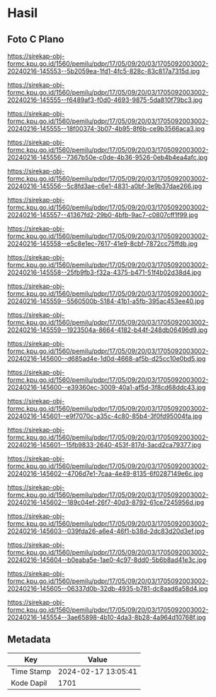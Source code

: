 # Hasil

## Foto C Plano

https://sirekap-obj-formc.kpu.go.id/1560/pemilu/pdpr/17/05/09/20/03/1705092003002-20240216-145553--5b2059ea-1fd1-4fc5-828c-83c817a7315d.jpg

https://sirekap-obj-formc.kpu.go.id/1560/pemilu/pdpr/17/05/09/20/03/1705092003002-20240216-145555--f6489af3-f0d0-4693-9875-5da810f79bc3.jpg

https://sirekap-obj-formc.kpu.go.id/1560/pemilu/pdpr/17/05/09/20/03/1705092003002-20240216-145555--18f00374-3b07-4b95-8f6b-ce9b3566aca3.jpg

https://sirekap-obj-formc.kpu.go.id/1560/pemilu/pdpr/17/05/09/20/03/1705092003002-20240216-145556--7367b50e-c0de-4b36-9526-0eb4b4ea4afc.jpg

https://sirekap-obj-formc.kpu.go.id/1560/pemilu/pdpr/17/05/09/20/03/1705092003002-20240216-145556--5c8fd3ae-c6e1-4831-a0bf-3e9b37dae266.jpg

https://sirekap-obj-formc.kpu.go.id/1560/pemilu/pdpr/17/05/09/20/03/1705092003002-20240216-145557--41367fd2-29b0-4bfb-9ac7-c0807cff1f99.jpg

https://sirekap-obj-formc.kpu.go.id/1560/pemilu/pdpr/17/05/09/20/03/1705092003002-20240216-145558--e5c8e1ec-7617-41e9-8cbf-7872cc75ffdb.jpg

https://sirekap-obj-formc.kpu.go.id/1560/pemilu/pdpr/17/05/09/20/03/1705092003002-20240216-145558--25fb9fb3-f32a-4375-b471-51f4b02d38d4.jpg

https://sirekap-obj-formc.kpu.go.id/1560/pemilu/pdpr/17/05/09/20/03/1705092003002-20240216-145559--5560500b-5184-41b1-a5fb-395ac453ee40.jpg

https://sirekap-obj-formc.kpu.go.id/1560/pemilu/pdpr/17/05/09/20/03/1705092003002-20240216-145559--1923504a-8664-4182-b44f-248db06496d9.jpg

https://sirekap-obj-formc.kpu.go.id/1560/pemilu/pdpr/17/05/09/20/03/1705092003002-20240216-145600--d685ad4e-1d0d-4668-af5b-d25cc10e0bd5.jpg

https://sirekap-obj-formc.kpu.go.id/1560/pemilu/pdpr/17/05/09/20/03/1705092003002-20240216-145600--e39360ec-3009-40a1-af5d-3f8cd68ddc43.jpg

https://sirekap-obj-formc.kpu.go.id/1560/pemilu/pdpr/17/05/09/20/03/1705092003002-20240216-145601--e9f7070c-a35c-4c80-85b4-3f0fd95004fa.jpg

https://sirekap-obj-formc.kpu.go.id/1560/pemilu/pdpr/17/05/09/20/03/1705092003002-20240216-145601--15fb9833-2640-453f-817d-3acd2ca79377.jpg

https://sirekap-obj-formc.kpu.go.id/1560/pemilu/pdpr/17/05/09/20/03/1705092003002-20240216-145602--4706d7e1-7caa-4e49-8135-6f0287149e6c.jpg

https://sirekap-obj-formc.kpu.go.id/1560/pemilu/pdpr/17/05/09/20/03/1705092003002-20240216-145602--189c04ef-26f7-40d3-8792-61ce7245956d.jpg

https://sirekap-obj-formc.kpu.go.id/1560/pemilu/pdpr/17/05/09/20/03/1705092003002-20240216-145603--039fda26-a6e4-46f1-b38d-2dc83d20d3ef.jpg

https://sirekap-obj-formc.kpu.go.id/1560/pemilu/pdpr/17/05/09/20/03/1705092003002-20240216-145604--b0eaba5e-1ae0-4c97-8dd0-5b6b8ad41e3c.jpg

https://sirekap-obj-formc.kpu.go.id/1560/pemilu/pdpr/17/05/09/20/03/1705092003002-20240216-145605--06337d0b-32db-4935-b781-dc8aad6a58d4.jpg

https://sirekap-obj-formc.kpu.go.id/1560/pemilu/pdpr/17/05/09/20/03/1705092003002-20240216-145554--3ae65898-4b10-4da3-8b28-4a964d10768f.jpg


## Metadata

| Key        | Value               |
| ---------- | ------------------- |
| Time Stamp | 2024-02-17 13:05:41 |
| Kode Dapil | 1701                |



